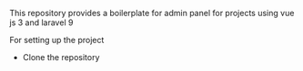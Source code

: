 This repository provides a boilerplate for admin panel for projects using vue js 3 and laravel 9

For setting up the project
- Clone the repository
```console git clone https://github.com/SujanPoudel1080/vuejs-admin-panel-with-coreui.git
